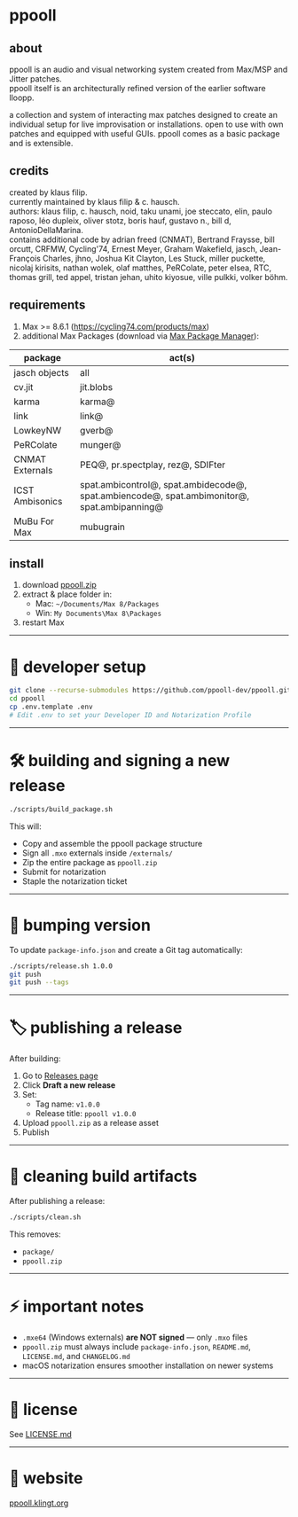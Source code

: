# ppooll

## about
ppooll is an audio and visual networking system created from Max/MSP and Jitter patches.  
ppooll itself is an architecturally refined version of the earlier software lloopp.

a collection and system of interacting max patches designed to create an individual setup for live improvisation or installations. open to use with own patches and equipped with useful GUIs. ppooll comes as a basic package and is extensible.

## credits
created by klaus filip.  
currently maintained by klaus filip & c. hausch.  
authors: klaus filip, c. hausch, noid, taku unami, joe steccato, elin, paulo raposo, léo dupleix, oliver stotz, boris hauf, gustavo n., bill d, AntonioDellaMarina.  
contains additional code by adrian freed (CNMAT), Bertrand Fraysse, bill orcutt, CRFMW, Cycling'74, Ernest Meyer, Graham Wakefield, jasch, Jean-François Charles, jhno, Joshua Kit Clayton, Les Stuck, miller puckette, nicolaj kirisits, nathan wolek, olaf matthes, PeRColate, peter elsea, RTC, thomas grill, ted appel, tristan jehan, uhito kiyosue, ville pulkki, volker böhm.

## requirements
1. Max >= 8.6.1 (https://cycling74.com/products/max)
2. additional Max Packages (download via [Max Package Manager](https://docs.cycling74.com/max8/vignettes/package_manager)):

| package            | act(s)                                                                                      |
|--------------------|---------------------------------------------------------------------------------------------|
| jasch objects      | all                                                                                         |
| cv.jit             | jit.blobs                                                                                   |
| karma              | karma@                                                                                      |
| link               | link@                                                                                       |
| LowkeyNW           | gverb@                                                                                      |
| PeRColate          | munger@                                                                                     |
| CNMAT Externals    | PEQ@, pr.spectplay, rez@, SDIFter                                                           |
| ICST Ambisonics    | spat.ambicontrol@, spat.ambidecode@, spat.ambiencode@, spat.ambimonitor@, spat.ambipanning@ |
| MuBu For Max       | mubugrain                                                                                   |

## install
1. download [ppooll.zip](https://github.com/ppooll-dev/ppooll/releases/latest)
2. extract & place folder in:
    - Mac: `~/Documents/Max 8/Packages`
    - Win: `My Documents\Max 8\Packages`
3. restart Max

---

# 🚀 developer setup

```bash
git clone --recurse-submodules https://github.com/ppooll-dev/ppooll.git
cd ppooll
cp .env.template .env
# Edit .env to set your Developer ID and Notarization Profile
```

---

# 🛠 building and signing a new release

```bash
./scripts/build_package.sh
```

This will:
- Copy and assemble the ppooll package structure
- Sign all `.mxo` externals inside `/externals/`
- Zip the entire package as `ppooll.zip`
- Submit for notarization
- Staple the notarization ticket

---

# 💁 bumping version

To update `package-info.json` and create a Git tag automatically:

```bash
./scripts/release.sh 1.0.0
git push
git push --tags
```

---

# 🏷 publishing a release

After building:

1. Go to [Releases page](https://github.com/ppooll-dev/ppooll/releases)
2. Click **Draft a new release**
3. Set:
   - Tag name: `v1.0.0`
   - Release title: `ppooll v1.0.0`
4. Upload `ppooll.zip` as a release asset
5. Publish

---

# 🧹 cleaning build artifacts

After publishing a release:

```bash
./scripts/clean.sh
```

This removes:
- `package/`
- `ppooll.zip`

---

# ⚡ important notes

- `.mxe64` (Windows externals) **are NOT signed** — only `.mxo` files
- `ppooll.zip` must always include `package-info.json`, `README.md`, `LICENSE.md`, and `CHANGELOG.md`
- macOS notarization ensures smoother installation on newer systems

---

# 📄 license

See [LICENSE.md](LICENSE.md)

---

# 📢 website

[ppooll.klingt.org](http://ppooll.klingt.org)

